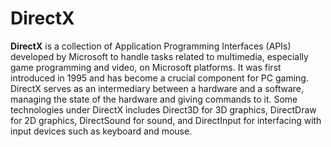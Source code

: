 # DirectX

**DirectX** is a collection of Application Programming Interfaces (APIs) developed by Microsoft to handle tasks related to multimedia, especially game programming and video, on Microsoft platforms. It was first introduced in 1995 and has become a crucial component for PC gaming. DirectX serves as an intermediary between a hardware and a software, managing the state of the hardware and giving commands to it. Some technologies under DirectX includes Direct3D for 3D graphics, DirectDraw for 2D graphics, DirectSound for sound, and DirectInput for interfacing with input devices such as keyboard and mouse.
